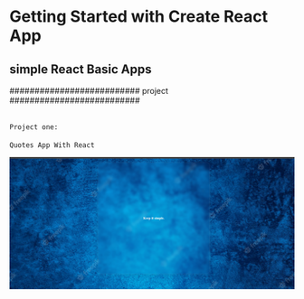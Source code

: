 # Getting Started with Create React App

## simple React Basic Apps 

########################## project ##########################

``` 

Project one:

Quotes App With React

```

!['Randome Quotes'](./public/website_demo.png)